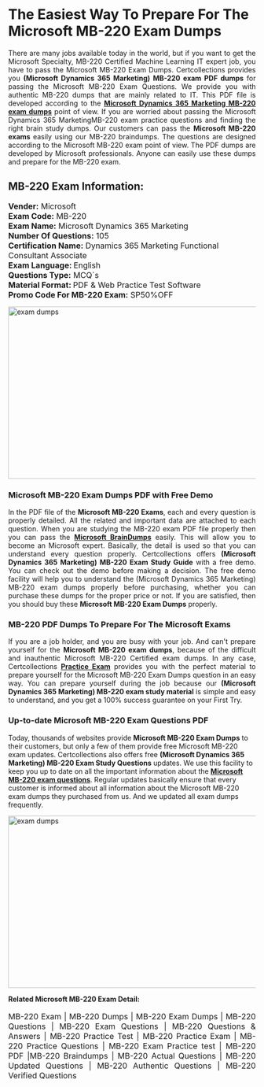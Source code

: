 <h1>The Easiest Way To Prepare For The Microsoft MB-220 Exam Dumps</h1> <p style="text-align:justify">There are many jobs available today in the world, but if you want to get the Microsoft Specialty, MB-220 Certified Machine Learning IT expert job, you have to pass the Microsoft MB-220 Exam Dumps. Certcollections provides you <strong>(Microsoft Dynamics 365 Marketing) MB-220 exam PDF dumps</strong> for passing the Microsoft MB-220 Exam Questions. We provide you with authentic MB-220 dumps that are mainly related to IT. This PDF file is developed according to the <a href="https://www.certsofficial.com/microsoft/mb-220-questions"><strong>Microsoft Dynamics 365 Marketing MB-220 exam dumps</strong></a> point of view. If you are worried about passing the Microsoft Dynamics 365 MarketingMB-220 exam practice questions and finding the right brain study dumps. Our customers can pass the <strong>Microsoft MB-220 exams </strong>easily using our MB-220 braindumps. The questions are designed according to the Microsoft MB-220 exam point of view. The PDF dumps are developed by Microsoft professionals. Anyone can easily use these dumps and prepare for the MB-220 exam.</p> <h2><strong>MB-220 Exam Information:</strong></h2> <p><span style="font-size:16px"><strong>Vender:</strong> Microsoft<br /> <strong>Exam Code:</strong> MB-220<br /> <strong>Exam Name:</strong> Microsoft Dynamics 365 Marketing<br /> <strong>Number Of Questions:</strong> 105<br /> <strong>Certification Name:</strong> Dynamics 365 Marketing Functional Consultant Associate<br /> <strong>Exam Language: </strong>English<br /> <strong>Questions Type:</strong> MCQ`s<br /> <strong>Material Format: </strong>PDF & Web Practice Test Software<br /> <strong>Promo Code For MB-220 Exam:</strong> SP50%OFF</span></p> <p><a href="https://www.certsofficial.com/microsoft/mb-220-questions" rel="no-follow"><img alt="exam dumps" src="https://www.certcollections.com/uploads/content/certsofficial.jpg" style="height:350px; width:750px" /></a></p> <h3><strong>Microsoft MB-220 Exam Dumps PDF with Free Demo</strong></h3> <p style="text-align:justify">In the PDF file of the <strong>Microsoft MB-220 Exams</strong>, each and every question is properly detailed. All the related and important data are attached to each question. When you are studying the MB-220 exam PDF file properly then you can pass the <a href="https://www.certsofficial.com/microsoft-dumps"><strong>Microsoft BrainDumps</strong></a> easily. This will allow you to become an Microsoft expert. Basically, the detail is used so that you can understand every question properly. Certcollections offers <strong>(Microsoft Dynamics 365 Marketing) MB-220 Exam Study Guide</strong> with a free demo. You can check out the demo before making a decision. The free demo facility will help you to understand the (Microsoft Dynamics 365 Marketing) MB-220 exam dumps properly before purchasing, whether you can purchase these dumps for the proper price or not. If you are satisfied, then you should buy these <strong>Microsoft MB-220 Exam Dumps</strong> properly.</p> <h3><strong>MB-220 PDF Dumps To Prepare For The Microsoft Exams</strong></h3> <p style="text-align:justify">If you are a job holder, and you are busy with your job. And can't prepare yourself for the <strong>Microsoft MB-220 exam dumps</strong>, because of the difficult and inauthentic Microsoft MB-220 Certified exam dumps. In any case, Certcollections <strong><a href="https://www.certsofficial.com/">Practice Exam</a></strong> provides you with the perfect material to prepare yourself for the Microsoft MB-220 Exam Dumps question in an easy way. You can prepare yourself during the job because our <strong>(Microsoft Dynamics 365 Marketing) MB-220 exam study material</strong> is simple and easy to understand, and you get a 100% success guarantee on your First Try.</p> <h3><strong>Up-to-date Microsoft MB-220 Exam Questions PDF</strong></h3> <p>Today, thousands of websites provide <strong>Microsoft MB-220 Exam Dumps</strong> to their customers, but only a few of them provide free Microsoft MB-220 exam updates. Certcollections also offers free <strong>(Microsoft Dynamics 365 Marketing) MB-220 Exam Study Questions</strong> updates. We use this facility to keep you up to date on all the important information about the <a href="https://www.certsofficial.com/microsoft/mb-220-questions"><strong>Microsoft MB-220 exam questions</strong></a>. Regular updates basically ensure that every customer is informed about all information about the Microsoft MB-220 exam dumps they purchased from us. And we updated all exam dumps frequently.</p> <p><a href="https://www.certsofficial.com/microsoft/mb-220-questions"><img alt="exam dumps " src="https://www.certcollections.com/uploads/content/certsofficial2.jpg" style="height:350px; width:750px" /></a></p> <p style="text-align:justify"><span style="font-size:14px"><strong>Related Microsoft MB-220 Exam Detail:</strong></span><br /> <br /> <span style="font-size:16px">MB-220 Exam | MB-220 Dumps | MB-220 Exam Dumps | MB-220 Questions | MB-220 Exam Questions | MB-220 Questions & Answers | MB-220 Practice Test | MB-220 Practice Exam | MB-220 Practice Questions | MB-220 Exam Practice test | MB-220 PDF |MB-220 Braindumps | MB-220 Actual Questions | MB-220 Updated Questions | MB-220 Authentic Questions | MB-220 Verified Questions</span></p>
